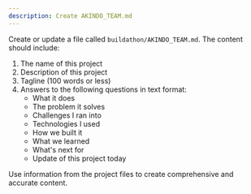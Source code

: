 ```yaml
---
description: Create AKINDO_TEAM.md
---
```


Create or update a file called `buildathon/AKINDO_TEAM.md`. The content should include:
1. The name of this project
2. Description of this project
3. Tagline (100 words or less)
4. Answers to the following questions in text format:
   - What it does
   - The problem it solves
   - Challenges I ran into
   - Technologies I used
   - How we built it
   - What we learned
   - What's next for
   - Update of this project today

Use information from the project files to create comprehensive and accurate content.